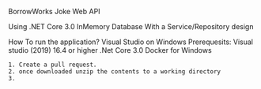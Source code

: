 ﻿BorrowWorks Joke Web API

Using .NET Core 3.0
	InMemory Database
	With a Service/Repository design

How To run the application?
Visual Studio on Windows
	Prerequesits:
		Visual studio (2019) 16.4 or higher
		.Net Core 3.0 
		Docker for Windows

	1. Create a pull request.
	2. once downloaded unzip the contents to a working directory
	3. 